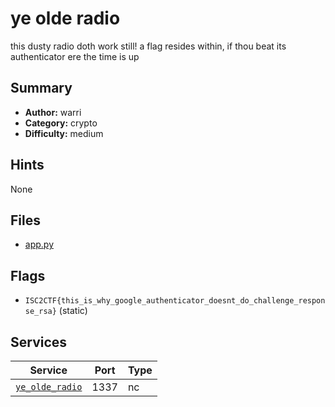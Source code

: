 # ye olde radio
this dusty radio doth work still! a flag resides within, if thou beat its authenticator ere the time is up

## Summary
- **Author:** warri
- **Category:** crypto
- **Difficulty:** medium


## Hints
None

## Files
- [app.py](dist\app.py)

## Flags
- `ISC2CTF{this_is_why_google_authenticator_doesnt_do_challenge_response_rsa}` (static)

## Services
| Service | Port | Type |
| ------- | ---- | ---- |
| [`ye_olde_radio`](service\service_folder) | 1337 | nc |
